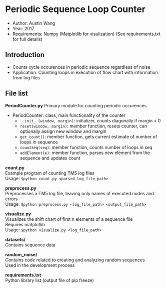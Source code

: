 # Periodic Sequence Loop Counter
- Author: Austin Wang
- Year: 2017
- Requirements: Numpy (Matplotlib for visulization) (See requirements.txt for full details)

## Introduction
- Counts cycle occurences in periodic sequence regardless of noise
- Application: Counting loops in execution of flow chart with information from log files

## File list
**PeriodCounter.py**
Primary module for counting periodic occurences
- PeriodCounter: class, main functionality of the counter
  - `__init__(window, margin)`: initializer, counts diagonally if margin < 0
  - `reset(window, margin)`: member function, resets counter, can optionally assign new window and margin
  - `get_count()`: member function, gets current estimate of number of loops in sequence
  - `countSeq(seq)`: member function, counts number of loops in seq
  - `addElement(e)`: member function, parses new element from the sequence and updates count

**count.py**  
Example program of counting TM5 log files  
Usage: `$python count.py <parsed_log_file_path>`  

**preprocess.py**  
Preprocesses a TM5 log file, leaving only names of executed nodes and errors  
Usage: `$python preprocess.py <log_file_path> <output_file_path>`  

**visualize.py**  
Visualizes the shift chart of first n elements of a sequence file  
Requires matplotlib  
Usage: `$python visualize.py <log_file_path>`  

**datasets/**  
Contains sequence data  

**random_noise/**  
Contains code related to creating and analyzing random sequences  
Used in the development process  

**requirements.txt**  
Python library list (output file of pip freeze)  
